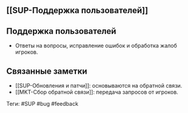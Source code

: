 ## [[SUP-Поддержка пользователей]]

## Поддержка пользователей

- Ответы на вопросы, исправление ошибок и обработка жалоб игроков.

## Связанные заметки

- [[SUP-Обновления и патчи]]: основываются на обратной связи.
- [[MKT-Сбор обратной связи]]: передача запросов от игроков.

Теги: #SUP #bug #feedback